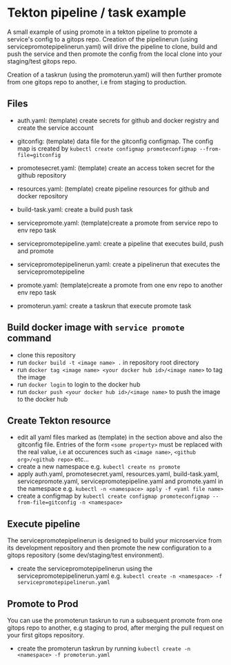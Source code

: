 # Tekton pipeline / task example  

A small example of using promote in a tekton pipeline to promote a service's config to a gitops repo.  Creation of the
pipelinerun (using servicepromotepipelinerun.yaml) will drive the pipeline to clone, build and push the service and then promote the config from the local clone into your staging/test gitops repo.

Creation of a taskrun (using the promoterun.yaml) will then further promote from one gitops repo to another, i.e from
staging to production.

## Files

- auth.yaml: (template) create secrets for github and docker registry and create the service account
- gitconfig: (template) data file for the gitconfig configmap.  The config map is created by `kubectl create configmap promoteconfigmap --from-file=gitconfig`

- promotesecret.yaml: (template) create an access token secret for the github repository
- resources.yaml: (template) create pipeline resources for github and docker repository

- build-task.yaml: create a build push task
- servicepromote.yaml: (template)create a promote from service repo to env repo task
- servicepromotepipeline.yaml: create a pipeline that executes build, push and promote
- servicepromotepipelinerun.yaml: create a pipelinerun that executes the servicepromotepipeline

- promote.yaml: (template)create a promote from one env repo to another env repo task
- promoterun.yaml: create a taskrun that execute promote task

## Build docker image with `service promote` command

- clone this repository
- run `docker build -t <image name> .` in repository root directory
- run `docker tag <image name> <your docker hub id>/<image name>` to tag the image
- run `docker login` to login to the docker hub
- run `docker push <your docker hub id>/<image name>` to push the image to the docker hub

## Create Tekton resource

- edit all yaml files marked as (template) in the section above and also the gitconfig file.  Entries of the form `<some property>` must be replaced with the real value, i.e at occurences such as `<image name>`, `<github org>/<github repo>` etc...
- create a new namespace e.g. `kubectl create ns promote`
- apply auth.yaml, promotesecret.yaml, resources.yaml, build-task.yaml, servicepromote.yaml, servicepromotepipeline.yaml and promote.yaml in the namespace e.g. `kubectl -n <namespace> apply -f <yaml file name>`
- create a configmap by `kubectl create configmap promoteconfigmap --from-file=gitconfig -n <namespace>`

## Execute pipeline

The servicepromotepipelinerun is designed to build your microservice from its development repository and then promote the new configuration to a gitops repository (some dev/staging/test environment).

- create the servicepromotepipelinerun using the servicepromotepipelinerun.yaml e.g. `kubectl create -n <namespace> -f servicepromotepipelinerun.yaml`

## Promote to Prod

You can use the promoterun taskrun to run a subsequent promote from one gitops repo to another, e.g staging to prod, after merging the pull request on your first gitops repository.

- create the promoterun taskrun by running `kubectl create -n <namespace> -f promoterun.yaml`
